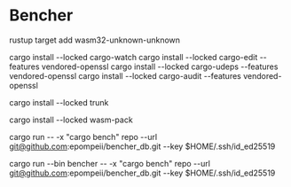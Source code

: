 # Bencher 

rustup target add wasm32-unknown-unknown

cargo install --locked cargo-watch
cargo install --locked cargo-edit --features vendored-openssl
cargo install --locked cargo-udeps --features vendored-openssl
cargo install --locked cargo-audit --features vendored-openssl

cargo install --locked trunk

cargo install --locked wasm-pack

cargo run -- -x "cargo bench" repo --url git@github.com:epompeii/bencher_db.git --key $HOME/.ssh/id_ed25519 

cargo run --bin bencher -- -x "cargo bench" repo --url git@github.com:epompeii/bencher_db.git --key $HOME/.ssh/id_ed25519 